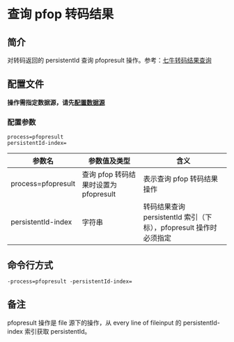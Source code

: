 # 查询 pfop 转码结果

## 简介
对转码返回的 persistentId 查询 pfopresult 操作。参考：[七牛转码结果查询](https://developer.qiniu.com/dora/manual/1294/persistent-processing-status-query-prefop)

## 配置文件
**操作需指定数据源，请先[配置数据源](../docs/datasource.md)**  

### 配置参数
```
process=pfopresult 
persistentId-index=
```  
|参数名|参数值及类型 | 含义|  
|-----|-------|-----|  
|process=pfopresult| 查询 pfop 转码结果时设置为pfopresult| 表示查询 pfop 转码结果操作|  
|persistentId-index| 字符串| 转码结果查询 persistentId 索引（下标），pfopresult 操作时必须指定 |  

## 命令行方式
```
-process=pfopresult -persistentId-index=
```

## 备注
pfopresult 操作是 file 源下的操作，从 every line of fileinput 的 persistentId-index 索引获取 persistentId。
